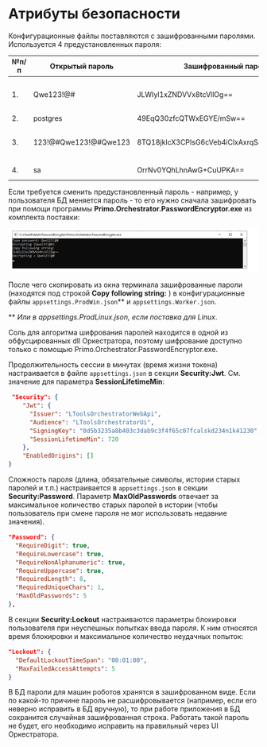 # Атрибуты безопасности

Конфигурационные файлы поставляются с зашифрованными паролями. Используется 4 предустановленных пароля:

| №п/п | Открытый пароль | Зашифрованный пароль | Назначение |
| --- | --- | --- | --- |
| 1. | Qwe123!@# | JLWIyl1xZNDVVx8tcVllOg== | ActiveDirectory, SslCert, RabbitMQ, ApiKey |
| 2. | postgres | 49EqQ30zfcQTWxEGYE/mSw== | БД PostgreSQL |
| 3. | 123!@#Qwe123!@#Qwe123 | 8TQ18jklcX3CPIsG6cVeb4iClxAxrqSabembVRUnvXQ= | Email, с которого происходит рассылка |
| 4. | sa | OrrNv0YQhLhnAwG+CuUPKA== | БД MS SQL SERVER |

Если требуется сменить предустановленный пароль - например, у пользователя БД меняется пароль - то его нужно сначала зашифровать при помощи 
программы **Primo.Orchestrator.PasswordEncryptor.exe** из комплекта поставки:

![](../../orchestrator-new/resources/deploy/password-encryptor.PNG)

После чего скопировать из окна терминала зашифрованные пароли (находятся под строкой **Copy following string:** ) в конфигурационные 
файлы `appsettings.ProdWin.json`\*\* и `appsettings.Worker.json`.

\*\* *Или в appsettings.ProdLinux.json, если поставка для Linux*.

Соль для алгоритма шифрования паролей находится в одной из обфусцированных dll Оркестратора, поэтому шифрование доступно только с 
помощью Primo.Orchestrator.PasswordEncryptor.exe.

Продолжительность сессии в минутах (время жизни токена) настраивается в файле `appsettings.json` в секции **Security:Jwt**. См. значение для 
параметра **SessionLifetimeMin**:

```json
 "Security": {
    "Jwt": {
      "Issuer": "LToolsOrchestratorWebApi",
      "Audience": "LToolsOrchestratorUi",
      "SigningKey": "0d5b3235a8b403c3dab9c3f4f65c07fcalskd234n1k41230",
      "SessionLifetimeMin": 720
    },
    "EnabledOrigins": []
}
```
Сложность пароля (длина, обязательные символы, истории старых паролей и т.п.) настраивается в `appsettings.json` в секции **Security:Password**. 
Параметр **MaxOldPasswords** отвечает за максимальное количество старых паролей в истории (чтобы пользователь при смене пароля не мог использовать недавние значения).

```json
"Password": {
  "RequireDigit": true,
  "RequireLowercase": true,
  "RequireNonAlphanumeric": true,
  "RequireUppercase": true,
  "RequiredLength": 8,
  "RequiredUniqueChars": 1,
  "MaxOldPasswords": 5
},
```
В секции **Security:Lockout** настраиваются параметры блокировки пользователя при неуспешных попытках ввода пароля. 
К ним относятся время блокировки и максимальное количество неудачных попыток:

```json
"Lockout": {
  "DefaultLockoutTimeSpan": "00:01:00",
  "MaxFailedAccessAttempts": 5
}
```
В БД пароли для машин роботов хранятся в зашифрованном виде. Если по какой-то причине пароль не расшифровывается (например, если его неверно исправить в БД вручную), 
то при работе приложения в БД сохранится случайная зашифрованная строка. Работать такой пароль не будет, его необходимо исправить на правильный через UI Оркестратора.
